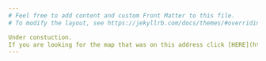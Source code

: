 ```yaml
---
# Feel free to add content and custom Front Matter to this file.
# To modify the layout, see https://jekyllrb.com/docs/themes/#overriding-theme-defaults

Under constuction.
If you are looking for the map that was on this address click [HERE](https://perosu1.github.io/SlovenianBordersMap/)
---
```

